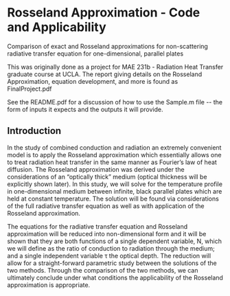 # Rosseland Approximation - Code and Applicability
Comparison of exact and Rosseland approximations for non-scattering radiative transfer equation for one-dimensional, parallel plates

This was originally done as a project for MAE 231b - Radiation Heat Transfer graduate course at UCLA. The report giving details on the Rosseland Approximation, equation development, and more is found as FinalProject.pdf

See the README.pdf for a discussion of how to use the Sample.m file -- the form of inputs it expects and the outputs it will provide.

## Introduction
In the study of combined conduction and radiation an extremely convenient model is to apply the Rosseland approximation which essentially allows one to treat radiation heat transfer in the same manner as Fourier’s law of heat diffusion. The Rosseland approximation was derived under the considerations of an “optically thick” medium (optical thickness will be explicitly shown later). In this study, we will solve for the temperature profile in one-dimensional medium between infinite, black parallel plates which are held at constant temperature. The solution will be found via considerations of the full radiative transfer equation as well as with application of the Rosseland approximation.

The equations for the radiative transfer equation and Rosseland approximation will be reduced into non-dimensional form and it will be shown that they are both functions of a single dependent variable, N, which we will define as the ratio of conduction to radiation through the medium; and a single independent variable τ the optical depth. The reduction will allow for a straight-forward parametric study between the solutions of the two methods. Through the comparison of the two methods, we can ultimately conclude under what conditions the applicability of the Rosseland approximation is appropriate.
